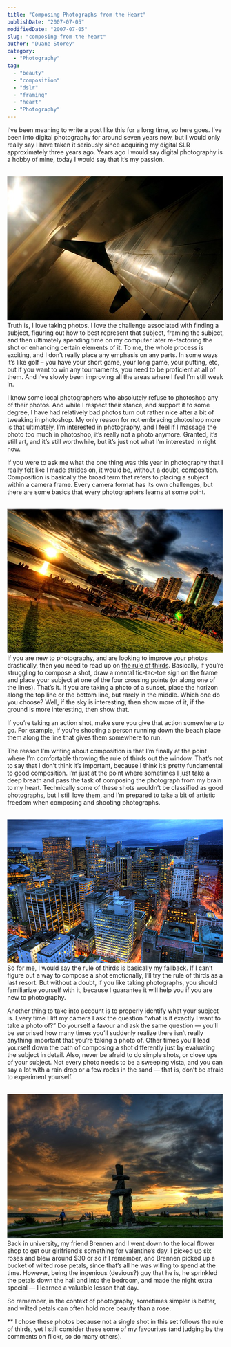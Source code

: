 ```yaml
---
title: "Composing Photographs from the Heart"
publishDate: "2007-07-05"
modifiedDate: "2007-07-05"
slug: "composing-from-the-heart"
author: "Duane Storey"
category:
  - "Photography"
tag:
  - "beauty"
  - "composition"
  - "dslr"
  - "framing"
  - "heart"
  - "Photography"
---
```


I’ve been meaning to write a post like this for a long time, so here goes. I’ve been into digital photography for around seven years now, but I would only really say I have taken it seriously since acquiring my digital SLR approximately three years ago. Years ago I would say digital photography is a hobby of mine, today I would say that it’s my passion.

  
[  
![](_images/composing-photographs-from-the-heart-1.jpg)  ](http://www.flickr.com/photos/duanestorey/715967119/)  
Truth is, I love taking photos. I love the challenge associated with finding a subject, figuring out how to best represent that subject, framing the subject, and then ultimately spending time on my computer later re-factoring the shot or enhancing certain elements of it. To me, the whole process is exciting, and I don’t really place any emphasis on any parts. In some ways it’s like golf – you have your short game, your long game, your putting, etc, but if you want to win any tournaments, you need to be proficient at all of them. And I’ve slowly been improving all the areas where I feel I’m still weak in.

I know some local photographers who absolutely refuse to photoshop any of their photos. And while I respect their stance, and support it to some degree, I have had relatively bad photos turn out rather nice after a bit of tweaking in photoshop. My only reason for not embracing photoshop more is that ultimately, I’m interested in photography, and I feel if I massage the photo too much in photoshop, it’s really not a photo anymore. Granted, it’s still art, and it’s still worthwhile, but it’s just not what I’m interested in right now.

If you were to ask me what the one thing was this year in photography that I really felt like I made strides on, it would be, without a doubt, composition. Composition is basically the broad term that refers to placing a subject within a camera frame. Every camera format has its own challenges, but there are some basics that every photographers learns at some point.

  
[  
![](_images/composing-photographs-from-the-heart-2.jpg)  ](http://www.flickr.com/photos/duanestorey/623510799/)  
If you are new to photography, and are looking to improve your photos drastically, then you need to read up on [the rule of thirds](http://en.wikipedia.org/wiki/Rule_of_thirds). Basically, if you’re struggling to compose a shot, draw a mental tic-tac-toe sign on the frame and place your subject at one of the four crossing points (or along one of the lines). That’s it. If you are taking a photo of a sunset, place the horizon along the top line or the bottom line, but rarely in the middle. Which one do you choose? Well, if the sky is interesting, then show more of it, if the ground is more interesting, then show that.

If you’re taking an action shot, make sure you give that action somewhere to go. For example, if you’re shooting a person running down the beach place them along the line that gives them somewhere to run.

The reason I’m writing about composition is that I’m finally at the point where I’m comfortable throwing the rule of thirds out the window. That’s not to say that I don’t think it’s important, because I think it’s pretty fundamental to good composition. I’m just at the point where sometimes I just take a deep breath and pass the task of composing the photograph from my brain to my heart. Technically some of these shots wouldn’t be classified as good photographs, but I still love them, and I’m prepared to take a bit of artistic freedom when composing and shooting photographs.

  
[  
![](_images/composing-photographs-from-the-heart-3.jpg)  ](http://www.flickr.com/photos/duanestorey/438891565/)  
So for me, I would say the rule of thirds is basically my fallback. If I can’t figure out a way to compose a shot emotionally, I’ll try the rule of thirds as a last resort. But without a doubt, if you like taking photographs, you should familiarize yourself with it, because I guarantee it will help you if you are new to photography.

Another thing to take into account is to properly identify what your subject is. Every time I lift my camera I ask the question “what is it exactly I want to take a photo of?” Do yourself a favour and ask the same question — you’ll be surprised how many times you’ll suddenly realize there isn’t really anything important that you’re taking a photo of. Other times you’ll lead yourself down the path of composing a shot differently just by evaluating the subject in detail. Also, never be afraid to do simple shots, or close ups of your subject. Not every photo needs to be a sweeping vista, and you can say a lot with a rain drop or a few rocks in the sand — that is, don’t be afraid to experiment yourself.

  
[  
![](_images/composing-photographs-from-the-heart-4.jpg)  ](http://www.flickr.com/photos/duanestorey/619042390/)  
Back in university, my friend Brennen and I went down to the local flower shop to get our girlfriend’s something for valentine’s day. I picked up six roses and blew around $30 or so if I remember, and Brennen picked up a bucket of wilted rose petals, since that’s all he was willing to spend at the time. However, being the ingenious (devious?) guy that he is, he sprinkled the petals down the hall and into the bedroom, and made the night extra special — I learned a valuable lesson that day.

So remember, in the context of photography, sometimes simpler is better, and wilted petals can often hold more beauty than a rose.

  
\*\* I chose these photos because not a single shot in this set follows the rule of thirds, yet I still consider these some of my favourites (and judging by the comments on flickr, so do many others).